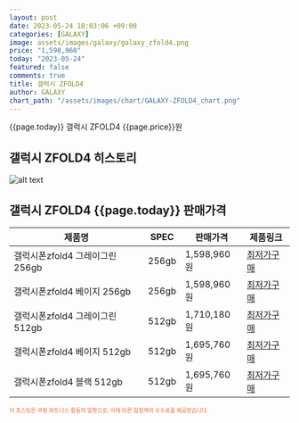 ```yaml
---
layout: post
date: 2023-05-24 10:03:06 +09:00
categories: [GALAXY]
image: assets/images/galaxy/galaxy_zfold4.png
price: "1,598,960"
today: "2023-05-24"
featured: false
comments: true
title: 갤럭시 ZFOLD4
author: GALAXY
chart_path: "/assets/images/chart/GALAXY-ZFOLD4_chart.png"
---
```


{{page.today}} 갤럭시 ZFOLD4 {{page.price}}원

## 갤럭시 ZFOLD4 히스토리
![alt text]({{page.chart_path}} "갤럭시S23 히스토리")

## 갤럭시 ZFOLD4 {{page.today}} 판매가격
<main>
<table id="rwd-table-large">
  <thead>
    <tr>
      <th>제품명</th>
      <th>SPEC</th>
      <th>판매가격</th>
      <th>제품링크</th>
    </tr>
  </thead>
  <tbody><tr>
        <td>갤럭시폰zfold4 그레이그린 256gb</td>
        <td>256gb</td>
        <td>1,598,960원</td>
        <td><a href='https://link.coupang.com/a/SHIIP' target='_blank'>최저가구매</a></td>
        </tr><tr>
        <td>갤럭시폰zfold4 베이지 256gb</td>
        <td>256gb</td>
        <td>1,598,960원</td>
        <td><a href='https://link.coupang.com/a/SHILC' target='_blank'>최저가구매</a></td>
        </tr><tr>
        <td>갤럭시폰zfold4 그레이그린 512gb</td>
        <td>512gb</td>
        <td>1,710,180원</td>
        <td><a href='https://link.coupang.com/a/SLtLg' target='_blank'>최저가구매</a></td>
        </tr><tr>
        <td>갤럭시폰zfold4 베이지 512gb</td>
        <td>512gb</td>
        <td>1,695,760원</td>
        <td><a href='https://link.coupang.com/a/SLtME' target='_blank'>최저가구매</a></td>
        </tr><tr>
        <td>갤럭시폰zfold4 블랙 512gb</td>
        <td>512gb</td>
        <td>1,695,760원</td>
        <td><a href='https://link.coupang.com/a/SLtF3' target='_blank'>최저가구매</a></td>
        </tr></tbody>
</table>
</main>
<div style="color:#e56a2c;font-size: 0.7em;" >
이 포스팅은 쿠팡 파트너스 활동의 일환으로, 이에 따른 일정액의 수수료를 제공받습니다.
</div>
